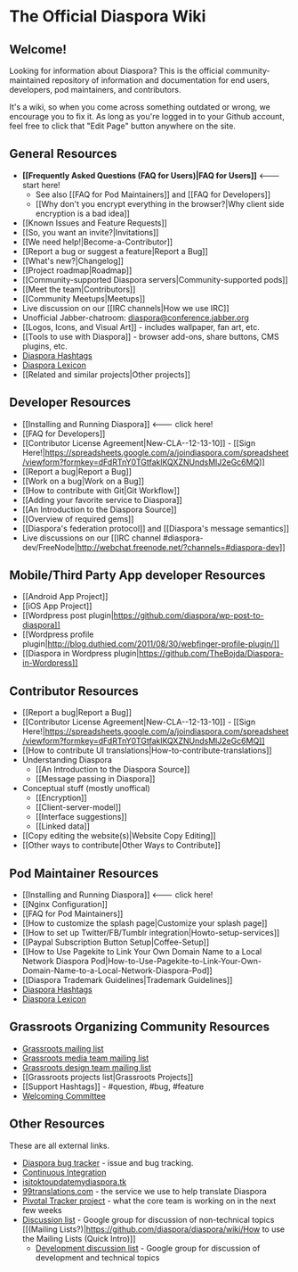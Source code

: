 # The Official Diaspora Wiki

## Welcome!
Looking for information about Diaspora? This is the official community-maintained repository
of information and documentation for end users, developers, pod maintainers, and contributors. 

It's a wiki, so when you come across something outdated or wrong, we encourage you to fix it.
As long as you're logged in to your Github account, feel free to click that "Edit Page" button
anywhere on the site.

## General Resources
* **[[Frequently Asked Questions (FAQ for Users)|FAQ for Users]]** <--- start here!
   * See also [[FAQ for Pod Maintainers]] and [[FAQ for Developers]]
   * [[Why don't you encrypt everything in the browser?|Why client side encryption is a bad idea]]
* [[Known Issues and Feature Requests]]
* [[So, you want an invite?|Invitations]]
* [[We need help!|Become-a-Contributor]]
* [[Report a bug or suggest a feature|Report a Bug]]
* [[What's new?|Changelog]]
* [[Project roadmap|Roadmap]]
* [[Community-supported Diaspora servers|Community-supported pods]]
* [[Meet the team|Contributors]]
* [[Community Meetups|Meetups]]
* Live discussion on our [[IRC channels|How we use IRC]]
* Unofficial Jabber-chatroom: diaspora@conference.jabber.org
* [[Logos, Icons, and Visual Art]] - includes wallpaper, fan art, etc.
* [[Tools to use with Diaspora]] - browser add-ons, share buttons, CMS plugins, etc.
* [Diaspora Hashtags](https://github.com/diaspora/diaspora/wiki/hashtags)
* [Diaspora Lexicon](https://github.com/diaspora/diaspora/wiki/lexicon)
* [[Related and similar projects|Other projects]]

## Developer Resources
* [[Installing and Running Diaspora]] &lt;--- click here!
* [[FAQ for Developers]]
* [[Contributor License Agreement|New-CLA--12-13-10]] - [[Sign Here!|https://spreadsheets.google.com/a/joindiaspora.com/spreadsheet/viewform?formkey=dFdRTnY0TGtfaklKQXZNUndsMlJ2eGc6MQ]]
* [[Report a bug|Report a Bug]]
* [[Work on a bug|Work on a Bug]]
* [[How to contribute with Git|Git Workflow]]
* [[Adding your favorite service to Diaspora]]
* [[An Introduction to the Diaspora Source]]
* [[Overview of required gems]]
* [[Diaspora's federation protocol]] and [[Diaspora's message semantics]]
* Live discussions on our [[IRC channel #diaspora-dev/FreeNode|http://webchat.freenode.net/?channels=#diaspora-dev]]

## Mobile/Third Party App developer Resources
* [[Android App Project]]
* [[iOS App Project]]
* [[Wordpress post plugin|https://github.com/diaspora/wp-post-to-diaspora]]
* [[Wordpress profile plugin|http://blog.duthied.com/2011/08/30/webfinger-profile-plugin/]]
* [[Diaspora in Wordpress plugin|https://github.com/TheBojda/Diaspora-in-Wordpress]]

## Contributor Resources
* [[Report a bug|Report a Bug]]
* [[Contributor License Agreement|New-CLA--12-13-10]] - [[Sign Here!|https://spreadsheets.google.com/a/joindiaspora.com/spreadsheet/viewform?formkey=dFdRTnY0TGtfaklKQXZNUndsMlJ2eGc6MQ]]
* [[How to contribute UI translations|How-to-contribute-translations]]
* Understanding Diaspora
  * [[An Introduction to the Diaspora Source]]
  * [[Message passing in Diaspora]]
* Conceptual stuff (mostly unoffical)
  * [[Encryption]]
  * [[Client-server-model]]
  * [[Interface suggestions]]
  * [[Linked data]]
* [[Copy editing the website(s)|Website Copy Editing]]
* [[Other ways to contribute|Other Ways to Contribute]]

## Pod Maintainer Resources
* [[Installing and Running Diaspora]] <--- click here!
* [[Nginx Configuration]]
* [[FAQ for Pod Maintainers]]
* [[How to customize the splash page|Customize your splash page]]
* [[How to set up Twitter/FB/Tumblr integration|Howto-setup-services]]
* [[Paypal Subscription Button Setup|Coffee-Setup]]
* [[How to Use Pagekite to Link Your Own Domain Name to a Local Network Diaspora Pod|How-to-Use-Pagekite-to-Link-Your-Own-Domain-Name-to-a-Local-Network-Diaspora-Pod]]
* [[Diaspora Trademark Guidelines|Trademark Guidelines]]
* [Diaspora Hashtags](https://github.com/diaspora/diaspora/wiki/hashtags)
* [Diaspora Lexicon](https://github.com/diaspora/diaspora/wiki/lexicon)


## Grassroots Organizing Community Resources

* [Grassroots mailing list](https://mailman.stanford.edu/mailman/listinfo/diaspora-grassroots)
* [Grassroots media team mailing list](https://mailman.stanford.edu/mailman/listinfo/diaspora-media)
* [Grassroots design team mailing list](https://mailman.stanford.edu/mailman/listinfo/diaspora-design)
* [[Grassroots projects list|Grassroots Projects]]
* [[Support Hashtags]] - #question, #bug, #feature
* [Welcoming Committee](https://github.com/diaspora/diaspora/wiki/Welcoming-Committee)

## Other Resources
These are all external links.

* [Diaspora bug tracker](https://github.com/diaspora/diaspora/issues) - issue and bug tracking.
* [Continuous Integration](http://travis-ci.org/diaspora/diaspora)
* [isitoktoupdatemydiaspora.tk](http://isitoktoupdatemydiaspora.tk/)
* [99translations.com](http://99translations.com/public_projects/show/181) - the service we use to help translate Diaspora
* [Pivotal Tracker project](https://www.pivotaltracker.com/projects/61641) - what the core team is working on in the next few weeks
* [Discussion list](http://groups.google.com/group/diaspora-discuss) - Google group for discussion of non-technical topics [[(Mailing Lists?)|https://github.com/diaspora/diaspora/wiki/How to use the Mailing Lists (Quick Intro)]]
  * [Development discussion list](http://groups.google.com/group/diaspora-dev) - Google group for discussion of development and technical topics

